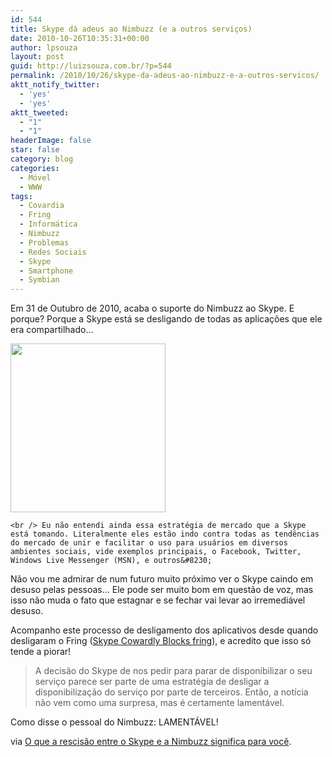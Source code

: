```yaml
---
id: 544
title: Skype dá adeus ao Nimbuzz (e a outros serviços)
date: 2010-10-26T10:35:31+00:00
author: lpsouza
layout: post
guid: http://luizsouza.com.br/?p=544
permalink: /2010/10/26/skype-da-adeus-ao-nimbuzz-e-a-outros-servicos/
aktt_notify_twitter:
  - 'yes'
  - 'yes'
aktt_tweeted:
  - "1"
  - "1"
headerImage: false
star: false
category: blog
categories:
  - Móvel
  - WWW
tags:
  - Covardia
  - Fring
  - Informática
  - Nimbuzz
  - Problemas
  - Redes Sociais
  - Skype
  - Smartphone
  - Symbian
---
```

Em 31 de Outubro de 2010, acaba o suporte do Nimbuzz ao Skype. E porque? Porque a Skype está se desligando de todas as aplicações que ele era compartilhado&#8230;

<img class="aligncenter size-full wp-image-548" src="http://ihcenter.com.br/luizsouza/files/2010/10/skype-nimbuzz.jpg" alt="" width="248" height="270" />

<p style="text-align: center">
  <p>
    <!--more-->
    
    <br /> Eu não entendi ainda essa estratégia de mercado que a Skype está tomando. Literalmente eles estão indo contra todas as tendências do mercado de unir e facilitar o uso para usuários em diversos ambientes sociais, vide exemplos principais, o Facebook, Twitter, Windows Live Messenger (MSN), e outros&#8230;
  </p>
  
  <p>
    Não vou me admirar de num futuro muito próximo ver o Skype caindo em desuso pelas pessoas&#8230; Ele pode ser muito bom em questão de voz, mas isso não muda o fato que estagnar e se fechar vai levar ao irremediável desuso.
  </p>
  
  <p>
    Acompanho este processo de desligamento dos aplicativos desde quando desligaram o Fring (<a href="http://www.fring.com/blog/?p=2322" target="_blank">Skype Cowardly Blocks fring</a>), e acredito que isso só tende a piorar!
  </p>
  
  <blockquote>
    <p>
      A decisão do Skype de nos pedir para parar de disponibilizar o seu serviço parece ser parte de uma estratégia de desligar a disponibilização do serviço por parte de terceiros. Então, a notícia não vem como uma surpresa, mas é certamente lamentável.
    </p>
  </blockquote>
  
  <p>
    Como disse o pessoal do Nimbuzz: LAMENTÁVEL!
  </p>
  
  <p>
    via <a href="http://brasil.blog.nimbuzz.com/2010/10/25/o-que-a-recisao-entre-o-skype-e-a-nimbuzz-significa-para-voce/#comment-4893">O que a rescisão entre o Skype e a Nimbuzz significa para você</a>.
  </p>